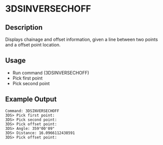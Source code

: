 # 3DSINVERSECHOFF

## Description

Displays chainage and offset information, given a line between two points and a offset point location.

## Usage

* Run command (3DSINVERSECHOFF)
* Pick first point
* Pick second point

## Example Output

```
Command: 3DSINVERSECHOFF
3DS> Pick first point:
3DS> Pick second point:
3DS> Pick offset point:
3DS> Angle: 359°00'09"
3DS> Distance: 16.0966112438591
3DS> Pick offset point:
```
